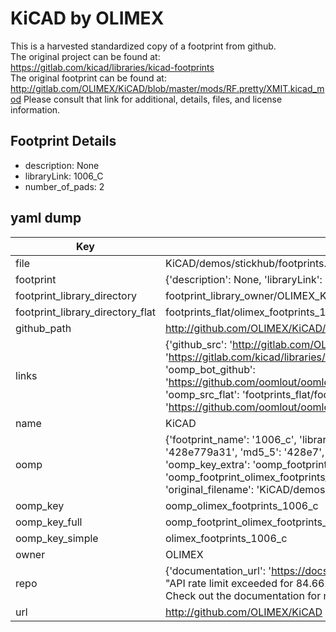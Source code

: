 # KiCAD by OLIMEX  
This is a harvested standardized copy of a footprint from github.  
The original project can be found at:  
https://gitlab.com/kicad/libraries/kicad-footprints  
The original footprint can be found at:
http://gitlab.com/OLIMEX/KiCAD/blob/master/mods/RF.pretty/XMIT.kicad_mod
Please consult that link for additional, details, files, and license information.  
## Footprint Details
* description: None  
* libraryLink: 1006_C  
* number_of_pads: 2  
## yaml dump  
| Key | Value |  
| --- | --- |  
| file | KiCAD/demos/stickhub/footprints.pretty/1006_C.kicad_mod |  
| footprint | {'description': None, 'libraryLink': '1006_C', 'number_of_pads': 2} |  
| footprint_library_directory | footprint_library_owner/OLIMEX_KiCAD |  
| footprint_library_directory_flat | footprints_flat/olimex_footprints_1006_c/working |  
| github_path | http://github.com/OLIMEX/KiCAD/blob/master/demos/stickhub/footprints.pretty/1006_C.kicad_mod |  
| links | {'github_src': 'http://gitlab.com/OLIMEX/KiCAD/blob/master/mods/RF.pretty/XMIT.kicad_mod', 'github_src_repo': 'https://gitlab.com/kicad/libraries/kicad-footprints', 'oomp_bot': 'footprints/olimex_footprints_1006_c/working', 'oomp_bot_github': 'https://github.com/oomlout/oomlout_oomp_footprint_bot/tree/main/footprints/olimex_footprints_1006_c/working', 'oomp_src_flat': 'footprints_flat/footprints_flat/olimex_footprints_1006_c/working', 'oomp_src_flat_github': 'https://github.com/oomlout/oomlout_oomp_footprint_src/tree/main/footprints_flat/olimex_footprints_1006_c/working'} |  
| name | KiCAD |  
| oomp | {'footprint_name': '1006_c', 'library_name': 'footprints', 'md5': '428e779a3166b042caf8221eceb1e7c6', 'md5_10': '428e779a31', 'md5_5': '428e7', 'md5_6': '428e77', 'oomp_key': 'oomp_olimex_footprints_1006_c', 'oomp_key_extra': 'oomp_footprint_olimex_footprints_1006_c', 'oomp_key_full': 'oomp_footprint_olimex_footprints_1006_c_428e77', 'oomp_key_simple': 'olimex_footprints_1006_c', 'original_filename': 'KiCAD/demos/stickhub/footprints.pretty/1006_C.kicad_mod', 'owner_name': 'olimex'} |  
| oomp_key | oomp_olimex_footprints_1006_c |  
| oomp_key_full | oomp_footprint_olimex_footprints_1006_c |  
| oomp_key_simple | olimex_footprints_1006_c |  
| owner | OLIMEX |  
| repo | {'documentation_url': 'https://docs.github.com/rest/overview/resources-in-the-rest-api#rate-limiting', 'message': "API rate limit exceeded for 84.66.173.59. (But here's the good news: Authenticated requests get a higher rate limit. Check out the documentation for more details.)"} |  
| url | http://github.com/OLIMEX/KiCAD |  

